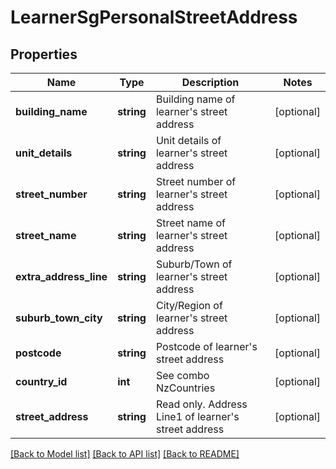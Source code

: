 # LearnerSgPersonalStreetAddress

## Properties
Name | Type | Description | Notes
------------ | ------------- | ------------- | -------------
**building_name** | **string** | Building name of learner&#x27;s street address | [optional] 
**unit_details** | **string** | Unit details of learner&#x27;s street address | [optional] 
**street_number** | **string** | Street number of learner&#x27;s street address | [optional] 
**street_name** | **string** | Street name of learner&#x27;s street address | [optional] 
**extra_address_line** | **string** | Suburb/Town of learner&#x27;s street address | [optional] 
**suburb_town_city** | **string** | City/Region of learner&#x27;s street address | [optional] 
**postcode** | **string** | Postcode of learner&#x27;s street address | [optional] 
**country_id** | **int** | See combo NzCountries | [optional] 
**street_address** | **string** | Read only. Address Line1 of learner&#x27;s street address | [optional] 

[[Back to Model list]](../../README.md#documentation-for-models) [[Back to API list]](../../README.md#documentation-for-api-endpoints) [[Back to README]](../../README.md)

